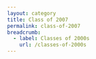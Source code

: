```yaml
---
layout: category
title: Class of 2007
permalink: class-of-2007
breadcrumb:
  - label: Classes of 2000s
    url: /classes-of-2000s
---
```

